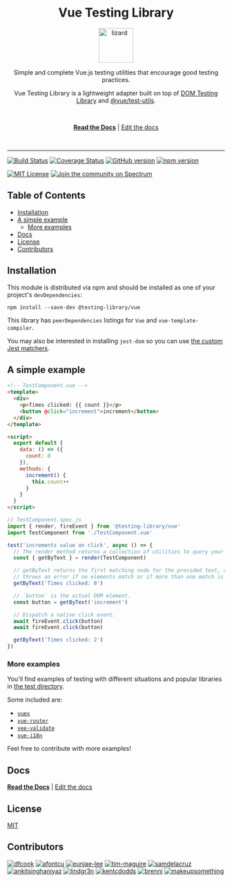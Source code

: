 <div align="center">
<h1>Vue Testing Library</h1>

<a href="https://www.joypixels.com/emoji/1F98E">
  <img
    height="80"
    width="80"
    alt="lizard"
    src="https://raw.githubusercontent.com/testing-library/vue-testing-library/master/lizard.png"
  />
</a>

<p>Simple and complete Vue.js testing utilities that encourage good testing practices.</p>

<p>Vue Testing Library is a lightweight adapter built on top of <a href="https://github.com/testing-library/dom-testing-library/">DOM Testing Library</a> and <a href="https://github.com/vuejs/vue-test-utils">@vue/test-utils</a>.</p>

<br />

[**Read the Docs**][docs] | [Edit the docs][docs-edit]

<br />

</div>

<hr />

<!-- prettier-ignore-start -->
[![Build Status][build-badge]][build]
[![Coverage Status][coverage-badge]][coverage]
[![GitHub version][github-badge]][github]
[![npm version][npm-badge]][npm]

[![MIT License][license-badge]][license]
[![Join the community on Spectrum][spectrum-badge]][spectrum]
<!-- prettier-ignore-end -->

<h2>Table of Contents</h2>

- [Installation](#installation)
- [A simple example](#a-simple-example)
  - [More examples](#more-examples)
- [Docs](#docs)
- [License](#license)
- [Contributors](#contributors)

## Installation

This module is distributed via npm and should be installed as one of your
project's `devDependencies`:

```
npm install --save-dev @testing-library/vue
```

This library has `peerDependencies` listings for `Vue` and
`vue-template-compiler`.

You may also be interested in installing `jest-dom` so you can use
[the custom Jest matchers](https://github.com/gnapse/jest-dom#readme).

## A simple example

```html
<!-- TestComponent.vue -->
<template>
  <div>
    <p>Times clicked: {{ count }}</p>
    <button @click="increment">increment</button>
  </div>
</template>

<script>
  export default {
    data: () => ({
      count: 0
    }),
    methods: {
      increment() {
        this.count++
      }
    }
  }
</script>
```

```js
// TestComponent.spec.js
import { render, fireEvent } from '@testing-library/vue'
import TestComponent from './TestComponent.vue'

test('increments value on click', async () => {
  // The render method returns a collection of utilities to query your component.
  const { getByText } = render(TestComponent)

  // getByText returns the first matching node for the provided text, and
  // throws an error if no elements match or if more than one match is found.
  getByText('Times clicked: 0')

  // `button` is the actual DOM element.
  const button = getByText('increment')

  // Dispatch a native click event.
  await fireEvent.click(button)
  await fireEvent.click(button)

  getByText('Times clicked: 2')
})
```

### More examples

You'll find examples of testing with different situations and popular libraries
in [the test directory][test-directory].

Some included are:

- [`vuex`][vuex-example]
- [`vue-router`][vue-router-example]
- [`vee-validate`][vee-validate-example]
- [`vue-i18n`][vue-i18n-example]

Feel free to contribute with more examples!

## Docs

[**Read the Docs**][docs] | [Edit the docs][docs-edit]

## License

[MIT][license]

## Contributors

[![dfcook](https://avatars0.githubusercontent.com/u/10348212?v=3&s=170)](https://github.com/dfcook)
[![afontcu](https://avatars3.githubusercontent.com/u/9197791?s=170&v=3)](https://github.com/afontcu)
[![eunjae-lee](https://avatars0.githubusercontent.com/u/499898?v=3&s=170)](https://github.com/eunjae-lee)
[![tim-maguire](https://avatars0.githubusercontent.com/u/29452317?v=3&s=170)](https://github.com/tim-maguire)
[![samdelacruz](https://avatars0.githubusercontent.com/u/2040007?v=3&s=170)](https://github.com/samdelacruz)
[![ankitsinghaniyaz](https://avatars0.githubusercontent.com/u/11331989?v=3&s=170)](https://github.com/ankitsinghaniyaz)
[![lindgr3n](https://avatars0.githubusercontent.com/u/24882614?v=3&s=170)](https://github.com/lindgr3n)
[![kentcdodds](https://avatars0.githubusercontent.com/u/1500684?v=3&s=170)](https://github.com/kentcdodds)
[![brennj](https://avatars2.githubusercontent.com/u/29227924?v=3&s=170)](https://github.com/brennj)
[![makeupsomething](https://avatars2.githubusercontent.com/u/7676733?v=3&s=170)](https://github.com/makeupsomething)

<!-- prettier-ignore-start -->
[build-badge]: https://travis-ci.org/testing-library/vue-testing-library.svg?branch=master
[build]: https://travis-ci.org/testing-library/vue-testing-library
[spectrum-badge]: https://withspectrum.github.io/badge/badge.svg
[spectrum]: https://spectrum.chat/testing-library
[coverage-badge]: https://img.shields.io/codecov/c/github/testing-library/vue-testing-library.svg
[coverage]: https://codecov.io/github/testing-library/vue-testing-library
[github-badge]: https://badge.fury.io/gh/testing-library%2Fvue-testing-library.svg
[github]: https://badge.fury.io/gh/testing-library%2Fvue-testing-library
[npm-badge]: https://badge.fury.io/js/%40testing-library%2Fvue.svg
[npm]: https://badge.fury.io/js/%40testing-library%2Fvue
[license-badge]: https://img.shields.io/github/license/testing-library/vue-testing-library.svg
[license]: https://github.com/testing-library/vue-testing-library/blob/master/LICENSE

[docs]: https://testing-library.com/vue
[docs-edit]: https://github.com/testing-library/testing-library-docs

[test-directory]: https://github.com/testing-library/vue-testing-library/tree/master/tests/__tests__
[vuex-example]: https://github.com/testing-library/vue-testing-library/tree/master/tests/__tests__/vuex.js
[vue-router-example]: https://github.com/testing-library/vue-testing-library/tree/master/tests/__tests__/vue-router.js
[vee-validate-example]: https://github.com/testing-library/vue-testing-library/tree/master/tests/__tests__/validate-plugin.js
[vue-i18n-example]: https://github.com/testing-library/vue-testing-library/blob/master/tests/__tests__/vueI18n.js
<!-- prettier-ignore-end -->
